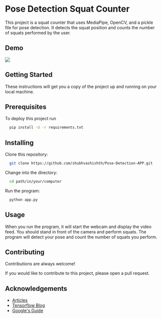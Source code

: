 
# Pose Detection Squat Counter

This project is a squat counter that uses MediaPipe, OpenCV, and a pickle file for pose detection. It detects the squat position and counts the number of squats performed by the user.


## Demo

![](https://github.com/shubhvashishth/Pose-Detection-APP/blob/main/Model.gif)

## Getting Started

These instructions will get you a copy of the project up and running on your local machine.
## Prerequisites

To deploy this project run

```bash
  pip install -U -r requirements.txt
```
## Installing
Clone this repository:

```bash
  git clone https://github.com/shubhvashishth/Pose-Detection-APP.git
```
Change into the directory:

```bash
  cd path/in/your/computer
```

Run the program:

```bash
  python app.py
```

## Usage

When you run the program, it will start the webcam and display the video feed. You should stand in front of the camera and perform squats. The program will detect your pose and count the number of squats you perform.


## Contributing

Contributions are always welcome!

If you would like to contribute to this project, please open a pull request.


## Acknowledgements

 - [Articles](https://www.analyticsvidhya.com/blog/2022/01/a-comprehensive-guide-on-human-pose-estimation/)
 - [Tensorflow Blog](https://blog.tensorflow.org/2018/05/real-time-human-pose-estimation-in.html)
 - [Google's Guide](https://google.github.io/mediapipe/solutions/pose.html)

